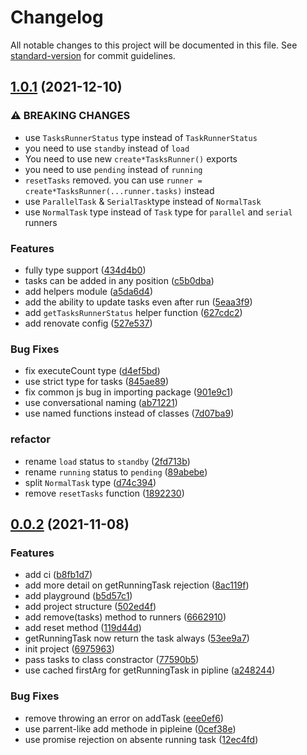 # Changelog

All notable changes to this project will be documented in this file. See [standard-version](https://github.com/conventional-changelog/standard-version) for commit guidelines.

## [1.0.1](https://github.com/ms-fadaei/async-tasks-runner/compare/v0.0.2...v1.0.1) (2021-12-10)

### ⚠ BREAKING CHANGES

* use `TasksRunnerStatus` type instead of `TaskRunnerStatus`
* you need to use `standby` instead of `load`
* You need to use new `create*TasksRunner()` exports
* you need to use `pending` instead of `running`
* `resetTasks` removed. you can use `runner = create*TasksRunner(...runner.tasks)` instead
* use `ParallelTask` & `SerialTask`type instead of `NormalTask`
* use `NormalTask` type instead of `Task` type for `parallel` and `serial` runners


### Features

* fully type support ([434d4b0](https://github.com/ms-fadaei/async-tasks-runner/commit/434d4b05b3addab86d58197277a374b458606e83))
* tasks can be added in any position ([c5b0dba](https://github.com/ms-fadaei/async-tasks-runner/commit/c5b0dba0bc859a766d4763b7648fbf5d3ccf5013))
* add helpers module ([a5da6d4](https://github.com/ms-fadaei/async-tasks-runner/commit/a5da6d41afe746846e48249e03a3af6980ea2a79))
* add the ability to update tasks even after run ([5eaa3f9](https://github.com/ms-fadaei/async-tasks-runner/commit/5eaa3f99d19b1f90134c9b3d43717d98a8df4e0e))
* add `getTasksRunnerStatus` helper function ([627cdc2](https://github.com/ms-fadaei/async-tasks-runner/commit/627cdc240830cd29f11ec13d40afc6b91a8bdd81))
* add renovate config ([527e537](https://github.com/ms-fadaei/async-tasks-runner/commit/527e537633f7cdf5013d5d2c370262450f098814))

### Bug Fixes

* fix executeCount type ([d4ef5bd](https://github.com/ms-fadaei/async-tasks-runner/commit/d4ef5bde2809e60a6f78f7ee375967f0c3268fde))
* use strict type for tasks ([845ae89](https://github.com/ms-fadaei/async-tasks-runner/commit/845ae893b8ff367ca15abf83d7fdd5eda370a05d))
* fix common js bug in importing package ([901e9c1](https://github.com/ms-fadaei/async-tasks-runner/commit/901e9c12a0c599ced91225f72303a821b60d32fa))
* use conversational naming ([ab71221](https://github.com/ms-fadaei/async-tasks-runner/commit/ab7122176daf04a03eddc2392f1bbc1273673ef6))
* use named functions instead of classes ([7d07ba9](https://github.com/ms-fadaei/async-tasks-runner/commit/7d07ba912807791d9d13144692f5ff52ea963d37))


### refactor

* rename `load` status to `standby` ([2fd713b](https://github.com/ms-fadaei/async-tasks-runner/commit/2fd713b119cd1d9018f923f82ee9295a1f86e3ae))
* rename `running` status to `pending` ([89abebe](https://github.com/ms-fadaei/async-tasks-runner/commit/89abebe544cb74e1499f65152fe8554283119637))
* split `NormalTask` type ([d74c394](https://github.com/ms-fadaei/async-tasks-runner/commit/d74c39420ccfa010edd8839ae3448f7d115cd61d))
* remove `resetTasks` function ([1892230](https://github.com/ms-fadaei/async-tasks-runner/commit/189223004167505f30cf046b6e0c42596f9eaafc))



## [0.0.2](https://github.com/ms-fadaei/async-tasks-runner/compare/v0.0.1...v0.0.2) (2021-11-08)

### Features

* add ci ([b8fb1d7](https://github.com/ms-fadaei/async-tasks-runner/commit/b8fb1d7617b7565ecf411d86e9838f34ac4945a8))
* add more detail on getRunningTask rejection ([8ac119f](https://github.com/ms-fadaei/async-tasks-runner/commit/8ac119f1d201decd4390bf17ebdd09870e0933bf))
* add playground ([b5d57c1](https://github.com/ms-fadaei/async-tasks-runner/commit/b5d57c1b058d5b1de8a9405cde0e857b438a5991))
* add project structure ([502ed4f](https://github.com/ms-fadaei/async-tasks-runner/commit/502ed4f1384624f167168460ec3dedc8f0a8e941))
* add remove(tasks) method to runners ([6662910](https://github.com/ms-fadaei/async-tasks-runner/commit/666291019c38c676d7345e2b8af8331542090884))
* add reset method ([119d44d](https://github.com/ms-fadaei/async-tasks-runner/commit/119d44d1ffa88a9853df13c9359bfbb5a5ef6836))
* getRunningTask now return the task always ([53ee9a7](https://github.com/ms-fadaei/async-tasks-runner/commit/53ee9a7c0a4c5b9698762be0ad2e12e17de357c9))
* init project ([6975963](https://github.com/ms-fadaei/async-tasks-runner/commit/69759634614ca7d0370c84e3105bf0a1b40999f8))
* pass tasks to class constractor ([77590b5](https://github.com/ms-fadaei/async-tasks-runner/commit/77590b5d7e2d262e9fa4809de036183e892eeb34))
* use cached firstArg for getRunningTask in pipline ([a248244](https://github.com/ms-fadaei/async-tasks-runner/commit/a24824491e788359803e7c2a0abef62a72d1e01f))


### Bug Fixes

* remove throwing an error on addTask ([eee0ef6](https://github.com/ms-fadaei/async-tasks-runner/commit/eee0ef625514fe38d60de6db9020bf3fe1c6f3e6))
* use parrent-like add methode in pipleine ([0cef38e](https://github.com/ms-fadaei/async-tasks-runner/commit/0cef38e85dc4e62a7fc30292de1c36303ff963b8))
* use promise rejection on absente running task ([12ec4fd](https://github.com/ms-fadaei/async-tasks-runner/commit/12ec4fd369b4857a378ba464b90a1641285a4874))
